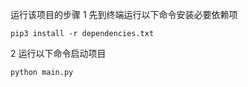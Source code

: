 运行该项目的步骤
1 先到终端运行以下命令安装必要依赖项
```base
pip3 install -r dependencies.txt
```
2 运行以下命令启动项目
```base
python main.py
```

